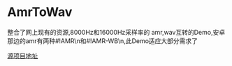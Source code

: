 # AmrToWav
整合了网上现有的资源,8000Hz和16000Hz采样率的 amr,wav互转的Demo,安卓那边的amr有两种#!AMR\n和#!AMR-WB\n,此Demo适应大部分需求了

[源项目地址](https://gitee.com/wangguibin/AmrToWav)
